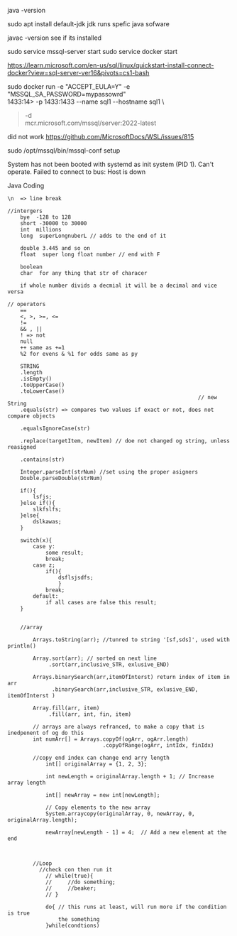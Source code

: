 
java -version  

sudo apt install default-jdk     jdk runs spefic java sofware

javac -version                    see if its installed

sudo service mssql-server start
sudo service docker start


https://learn.microsoft.com/en-us/sql/linux/quickstart-install-connect-docker?view=sql-server-ver16&pivots=cs1-bash

 sudo docker run -e "ACCEPT_EULA=Y" -e "MSSQL_SA_PASSWORD=mypassowrd" \
1433:14>    -p 1433:1433 --name sql1 --hostname sql1 \
>    -d \
>    mcr.microsoft.com/mssql/server:2022-latest


did not work
https://github.com/MicrosoftDocs/WSL/issues/815

sudo /opt/mssql/bin/mssql-conf setup

System has not been booted with systemd as init system (PID 1). Can't operate.
Failed to connect to bus: Host is down



Java Coding

    \n  => line break

    //intergers
        bye  -128 to 128
        short -30000 to 30000
        int  millions
        long  superLongnuberL // adds to the end of it

        double 3.445 and so on
        float  super long float number // end with F

        boolean
        char  for any thing that str of characer

        if whole number divids a decmial it will be a decimal and vice versa

    // operators
        ==
        <, >, >=, <=
        !=
        && , ||
        ! => not
        null
        ++ same as +=1
        %2 for evens & %1 for odds same as py

        STRING
        .length
        .isEmpty()
        .toUpperCase()
        .toLowerCase()
                                                                // new String
        .equals(str) => compares two values if exact or not, does not compare objects 

        .equalsIgnoreCase(str)

        .replace(targetItem, newItem) // doe not changed og string, unless reasigned

        .contains(str)

        Integer.parseInt(strNum) //set using the proper asigners
        Double.parseDouble(strNum)

        if(){
            lsfjs;
        }else if(){
            slkfslfs;
        }else{
            dslkawas;
        }

        switch(x){
            case y:
                some result;
                break;
            case z;
                if(){
                    dsflsjsdfs;
                    }
                break;
            default:
                if all cases are false this result;
        }


        //array

            Arrays.toString(arr); //tunred to string '[sf,sds]', used with println()

            Array.sort(arr); // sorted on next line
                 .sort(arr,inclusive_STR, exlusive_END)

            Arrays.binarySearch(arr,itemOfInterst) return index of item in arr
                  .binarySearch(arr,inclusive_STR, exlusive_END, itemOfInterst )

            Array.fill(arr, item)
                 .fill(arr, int, fin, item)

            // arrays are always refranced, to make a copy that is inedpenent of og do this
            int numArr[] = Arrays.copyOf(ogArr, ogArr.length) 
                                  .copyOfRange(ogArr, intIdx, finIdx)
            
            //copy end index can change end arry length 
                int[] originalArray = {1, 2, 3};

                int newLength = originalArray.length + 1; // Increase array length
                
                int[] newArray = new int[newLength];

                // Copy elements to the new array
                System.arraycopy(originalArray, 0, newArray, 0, originalArray.length);

                newArray[newLength - 1] = 4;  // Add a new element at the end



            //Loop
              //check con then run it
                // while(true){
                //     //do something;
                //     //beaker;
                // }

                do{ // this runs at least, will run more if the condition is true
                    the something
                }while(condtions)